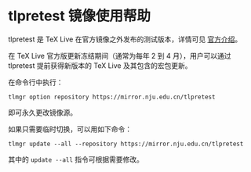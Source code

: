 
tlpretest 镜像使用帮助
===================

tlpretest 是 TeX Live 在官方镜像之外发布的测试版本，详情可见 [官方介绍](https://www.tug.org/texlive/pretest.html)。

在 TeX Live 官方版更新冻结期间（通常为每年 2 到 4 月），用户可以通过 tlpretest 提前获得新版本的 TeX Live 及其包含的宏包更新。

在命令行中执行：

```
tlmgr option repository https://mirror.nju.edu.cn/tlpretest
```

即可永久更改镜像源。

如果只需要临时切换，可以用如下命令：

```
tlmgr update --all --repository https://mirror.nju.edu.cn/tlpretest
```

其中的 `update --all` 指令可根据需要修改。

